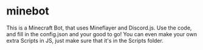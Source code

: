 # minebot
 This is a Minecraft Bot, that uses Mineflayer and Discord.js. Use the code, and fill in the config.json and your good to go! You can even make your own extra Scripts in JS, just make sure that it's in the Scripts folder.

